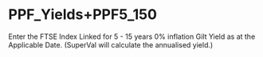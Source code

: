 # PPF\_Yields+PPF5\_150

Enter the FTSE Index Linked for 5 - 15 years 0% inflation Gilt Yield as
at the Applicable Date. (SuperVal will calculate the annualised yield.)
